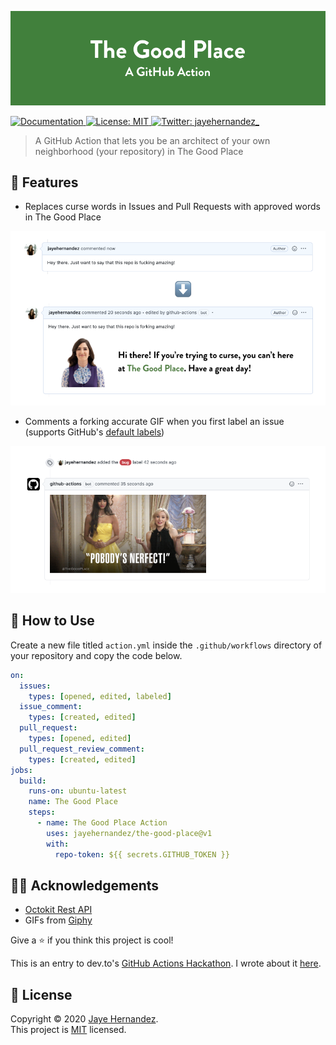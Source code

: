 ![Hero Image](images/hero.png)

<p>
  <a href="https://github.com/jayehernandez/the-good-place#readme" target="_blank">
    <img alt="Documentation" src="https://img.shields.io/badge/documentation-yes-brightgreen.svg" />
  </a>
  <a href="https://github.com/jayehernandez/the-good-place/blob/master/LICENSE" target="_blank">
    <img alt="License: MIT" src="https://img.shields.io/github/license/jayehernandez/the-good-place" />
  </a>
  <a href="https://twitter.com/jayehernandez_" target="_blank">
    <img alt="Twitter: jayehernandez_" src="https://img.shields.io/twitter/follow/jayehernandez_.svg?style=social" />
  </a>
</p>

> A GitHub Action that lets you be an architect of your own neighborhood (your repository) in The Good Place

## 🍤 Features
- Replaces curse words in Issues and Pull Requests with approved words in The Good Place

![Feature 1 Demo](images/feature1.png)

- Comments a forking accurate GIF when you first label an issue (supports GitHub's [default labels](https://docs.github.com/en/github/managing-your-work-on-github/about-labels#using-default-labels))

![Feature 2 Demo](images/feature2.png)

## 🧐 How to Use
Create a new file titled `action.yml` inside the `.github/workflows` directory of your repository and copy the code below.

```yaml
on:
  issues:
    types: [opened, edited, labeled]
  issue_comment:
    types: [created, edited]
  pull_request:
    types: [opened, edited]
  pull_request_review_comment:
    types: [created, edited]
jobs:
  build:
    runs-on: ubuntu-latest
    name: The Good Place
    steps:
      - name: The Good Place Action
        uses: jayehernandez/the-good-place@v1
        with:
          repo-token: ${{ secrets.GITHUB_TOKEN }}
```

## 🙏🏻 Acknowledgements

* [Octokit Rest API](https://developer.github.com/v3/libraries/)
* GIFs from [Giphy](giphy.com)

Give a ⭐️ if you think this project is cool!

This is an entry to dev.to's [GitHub Actions Hackathon](https://dev.to/devteam/announcing-the-github-actions-hackathon-on-dev-3ljn). I wrote about it [here](https://dev.to/jayehernandez/the-good-place-a-github-action-365m).

## 📝 License

Copyright © 2020 [Jaye Hernandez](https://jayehernandez.com).<br />
This project is [MIT](https://github.com/jayehernandez/the-good-place/blob/master/LICENSE) licensed.
